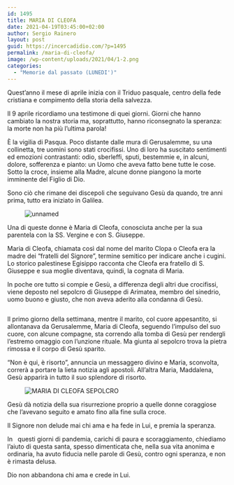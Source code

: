 ```yaml
---
id: 1495
title: MARIA DI CLEOFA
date: 2021-04-19T03:45:00+02:00
author: Sergio Rainero
layout: post
guid: https://incercadidio.com/?p=1495
permalink: /maria-di-cleofa/
image: /wp-content/uploads/2021/04/1-2.png
categories:
  - "Memorie dal passato (LUNEDI')"
---
```

Quest’anno il mese di aprile inizia con il Triduo pasquale, centro della fede cristiana e compimento della storia della salvezza.

Il 9 aprile ricordiamo una testimone di quei giorni. Giorni che hanno cambiato la nostra storia ma, soprattutto, hanno riconsegnato la speranza: la morte non ha più l’ultima parola!

È la vigilia di Pasqua. Poco distante dalle mura di Gerusalemme, su una collinetta, tre uomini sono stati crocifissi. Uno di loro ha suscitato sentimenti ed emozioni contrastanti: odio, sberleffi, sputi, bestemmie e, in alcuni, dolore, sofferenza e pianto: un Uomo che aveva fatto bene tutte le cose. Sotto la croce, insieme alla Madre, alcune donne piangono la morte imminente del Figlio di Dio.

Sono ciò che rimane dei discepoli che seguivano Gesù da quando, tre anni prima, tutto era iniziato in Galilea.<figure class="wp-block-image">

![unnamed]() </figure> 

Una di queste donne è Maria di Cleofa, conosciuta anche per la sua parentela con la SS. Vergine e con S. Giuseppe.

Maria di Cleofa, chiamata così dal nome del marito Clopa o Cleofa era la madre dei “fratelli del Signore”, termine semitico per indicare anche i cugini. Lo storico palestinese Egisippo racconta che Cleofa era fratello di S. Giuseppe e sua moglie diventava, quindi, la cognata di Maria.

In poche ore tutto si compie e Gesù, a differenza degli altri due crocifissi, viene deposto nel sepolcro di Giuseppe di Arimatea, membro del sinedrio, uomo buono e giusto, che non aveva aderito alla condanna di Gesù.

<div class="wp-block-image">
  <figure class="aligncenter size-large"><img src="https://incercadidio.com/wp-content/uploads/2021/04/2-4.png" alt="" class="wp-image-1498" srcset="https://incercadidio.com/wp-content/uploads/2021/04/2-4.png 445w, https://incercadidio.com/wp-content/uploads/2021/04/2-4-300x275.png 300w" sizes="(max-width: 445px) 100vw, 445px" /></figure>
</div>

Il primo giorno della settimana, mentre il marito, col cuore appesantito, si allontanava da Gerusalemme, Maria di Cleofa, seguendo l’impulso del suo cuore, con alcune compagne, sta correndo alla tomba di Gesù per rendergli l’estremo omaggio con l’unzione rituale. Ma giunta al sepolcro trova la pietra rimossa e il corpo di Gesù sparito. 

“Non è qui, è risorto”, annuncia un messaggero divino e Maria, sconvolta, correrà a portare la lieta notizia agli apostoli. All’altra Maria, Maddalena, Gesù apparirà in tutto il suo splendore di risorto.<figure class="wp-block-image">

![MARIA DI CLEOFA SEPOLCRO]() </figure> 

Gesù dà notizia della sua risurrezione proprio a quelle donne coraggiose che l’avevano seguito e amato fino alla fine sulla croce.

Il Signore non delude mai chi ama e ha fede in Lui, e premia la speranza.

In &nbsp;&nbsp;questi giorni di pandemia, carichi di paura e scoraggiamento, chiediamo l’aiuto di questa santa, spesso dimenticata che, nella sua vita anonima e ordinaria, ha avuto fiducia nelle parole di Gesù, contro ogni speranza, e non è rimasta delusa.

Dio non abbandona chi ama e crede in Lui.